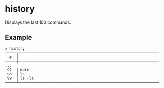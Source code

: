 # history

Displays the last 100 commands.

## Example

```shell
> history
─────┬────────────────────────────────────────────────────────────────────────
  #  │
─────┼────────────────────────────────────────────────────────────────────────
...
 97  │ date
 98  │ ls
 99  │ ls -la
─────┴────────────────────────────────────────────────────────────────────────
```
